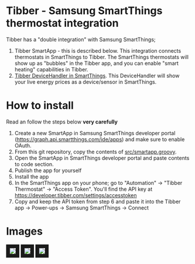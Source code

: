 # Tibber - Samsung SmartThings thermostat integration
Tibber has a "double integration" with Samsung SmartThings;
1. Tibber SmartApp - this is described below. This integration connects thermostats in SmartThings to Tibber. The SmartThings thermostats will show up as "bubbles" in the Tibber app, and you can enable "smart heating" capabilities in Tibber.
2. [Tibber DeviceHandler in SmartThings](https://github.com/tibbercom/tibber-smartthings-app/tree/master/src/Device%20handlers). This DeviceHandler will show your live energy prices as a device/sensor in SmartThings.

# How to install
Read an follow the steps below **very carefully**
1. Create a new SmartApp in Samsung SmartThings developer portal (https://graph.api.smartthings.com/ide/apps) and make sure to enable OAuth.
2. From this git repository, copy the contents of [src/smartapp.groovy](https://github.com/tibbercom/tibber-smartthings-app/blob/master/src/smartapp.groovy).
3. Open the SmartApp in SmartThings developer portal and paste contents to code section.
4. Publish the app for yourself
5. Install the app
6. In the SmartThings app on your phone; go to "Automation" -> "Tibber Thermostat" -> "Access Token". You'll find the API key at https://developer.tibber.com/settings/accesstoken
7. Copy and keep the API token from step 6 and paste it into the Tibber app -> Power-ups -> Samsung SmartThings -> Connect

# Images
<img src="Images/new-smartthings-app-1.png" border="10" />
<img src="Images/new-smartthings-app-1.png" border="10" />
<img src="Images/token.png" border="10" />
